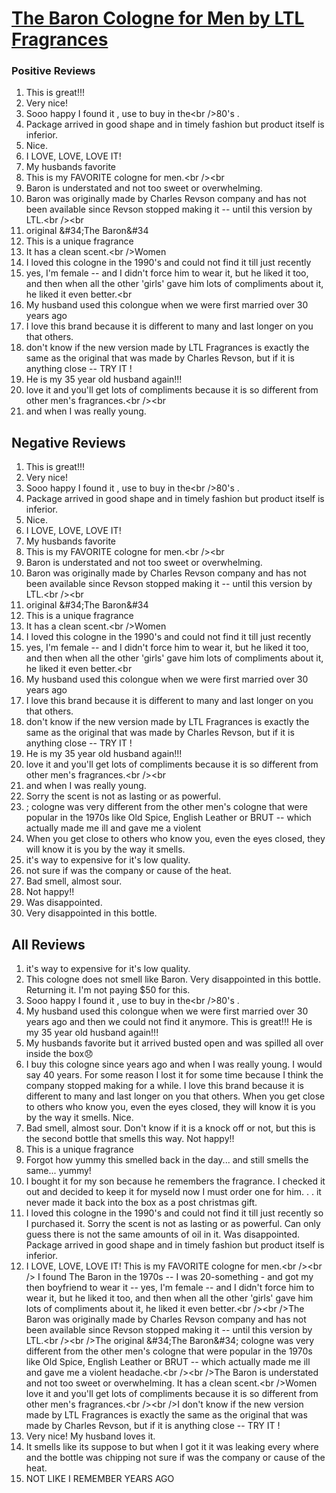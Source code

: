 # [The Baron Cologne for Men by LTL Fragrances](https://products.checkmycream.com/products/The-Baron-Cologne-for-Men-by-LTL-Fragrances.html)

### Positive Reviews

<ol>
      <li>This is great!!!  </li>
      <li>Very nice!  </li>
      <li>Sooo happy I found it , use to buy in the&lt;br /&gt;80&#x27;s .</li>
      <li>Package arrived in good shape and in timely fashion but product itself is inferior.</li>
      <li>Nice.</li>
      <li>I LOVE, LOVE, LOVE IT!  </li>
      <li>My husbands favorite</li>
      <li>This is my FAVORITE cologne for men.&lt;br /&gt;&lt;br</li>
      <li>Baron is understated and not too sweet or overwhelming.  </li>
      <li>Baron was originally made by Charles Revson company and has not been available since Revson stopped making it -- until this version by LTL.&lt;br /&gt;&lt;br</li>
      <li>original &amp;#34;The Baron&amp;#34</li>
      <li>This is a unique fragrance</li>
      <li>It has a clean scent.&lt;br /&gt;Women</li>
      <li>I loved this cologne in the 1990&#x27;s and could not find it till just recently</li>
      <li>yes, I&#x27;m female -- and I didn&#x27;t force him to wear it, but he liked it too, and then when all the other &#x27;girls&#x27; gave him lots of compliments about it, he liked it even better.&lt;br</li>
      <li>My husband used this colongue when we were first married over 30 years ago</li>
      <li>I love this brand because it is different to many and last longer on you that others.</li>
      <li>don&#x27;t know if the new version made by LTL Fragrances is exactly the same as the original that was made by Charles Revson, but if it is anything close -- TRY IT !</li>
      <li>He is my 35 year old husband again!!!</li>
      <li>love it and you&#x27;ll get lots of compliments because it is so different from other men&#x27;s fragrances.&lt;br /&gt;&lt;br</li>
      <li>and when I was really young.</li>
</ol>


<h2>Negative Reviews</h2>
<ol>
<li> This is great!!!  </li>
<li> Very nice!  </li>
<li> Sooo happy I found it , use to buy in the&lt;br /&gt;80&#x27;s .</li>
<li> Package arrived in good shape and in timely fashion but product itself is inferior.</li>
<li> Nice.</li>
<li> I LOVE, LOVE, LOVE IT!  </li>
<li> My husbands favorite</li>
<li> This is my FAVORITE cologne for men.&lt;br /&gt;&lt;br</li>
<li> Baron is understated and not too sweet or overwhelming.  </li>
<li> Baron was originally made by Charles Revson company and has not been available since Revson stopped making it -- until this version by LTL.&lt;br /&gt;&lt;br</li>
<li> original &amp;#34;The Baron&amp;#34</li>
<li> This is a unique fragrance</li>
<li> It has a clean scent.&lt;br /&gt;Women</li>
<li> I loved this cologne in the 1990&#x27;s and could not find it till just recently</li>
<li> yes, I&#x27;m female -- and I didn&#x27;t force him to wear it, but he liked it too, and then when all the other &#x27;girls&#x27; gave him lots of compliments about it, he liked it even better.&lt;br</li>
<li> My husband used this colongue when we were first married over 30 years ago</li>
<li> I love this brand because it is different to many and last longer on you that others.</li>
<li> don&#x27;t know if the new version made by LTL Fragrances is exactly the same as the original that was made by Charles Revson, but if it is anything close -- TRY IT !</li>
<li> He is my 35 year old husband again!!!</li>
<li> love it and you&#x27;ll get lots of compliments because it is so different from other men&#x27;s fragrances.&lt;br /&gt;&lt;br</li>
<li> and when I was really young.</li>
<li> Sorry the scent is not as lasting or as powerful.</li>
<li> ; cologne was very different from the other men&#x27;s cologne that were popular in the 1970s like Old Spice, English Leather or BRUT -- which actually made me ill and gave me a violent</li>
<li> When you get close to others who know you, even the eyes closed, they will know it is you by the way it smells.</li>
<li> it&#x27;s way to expensive for it&#x27;s low quality.</li>
<li> not sure if was the company or cause of the heat.</li>
<li> Bad smell, almost sour.</li>
<li> Not happy!!</li>
<li> Was disappointed.</li>
<li> Very disappointed in this bottle.</li>
</ol>

<h2>All Reviews</h2>

<ol>
    <li> it&#x27;s way to expensive for it&#x27;s low quality.</li>
    <li> This cologne does not smell like Baron. Very disappointed in this bottle. Returning it. I&#x27;m not paying $50 for this.</li>
    <li> Sooo happy I found it , use to buy in the&lt;br /&gt;80&#x27;s .</li>
    <li> My husband used this colongue when we were first married over 30 years ago and then we could not find it anymore.  This is great!!!  He is my 35 year old husband again!!!</li>
    <li> My husbands favorite but it arrived busted open and was spilled all over inside the box😞</li>
    <li> I buy this cologne since years ago and when I was really young. I would say 40 years. For some reason I lost it for some time because I think the company stopped making for a while. I love this brand because it is different to many and last longer on you that others. When you get close to others who know you, even the eyes closed, they will know it is you by the way it smells. Nice.</li>
    <li> Bad smell, almost sour. Don&#x27;t know if it is a knock off or not, but this is the second bottle that smells this way. Not happy!!</li>
    <li> This is a unique fragrance</li>
    <li> Forgot how yummy this smelled back in the day... and still smells the same... yummy!</li>
    <li> I bought it for my son because he remembers the fragrance.  I checked it out and decided to keep it for myseld now I must order one for him. . . it never made it back into the box as a post christmas gift.</li>
    <li> I loved this cologne in the 1990&#x27;s and could not find it till just recently so I purchased it. Sorry the scent is not as lasting or as powerful. Can only guess there is not the same amounts of oil in it. Was disappointed. Package arrived in good shape and in timely fashion but product itself is inferior.</li>
    <li> I LOVE, LOVE, LOVE IT!  This is my FAVORITE cologne for men.&lt;br /&gt;&lt;br /&gt; I found The Baron in the 1970s -- I was 20-something -  and got my then boyfriend to wear it -- yes, I&#x27;m female -- and I didn&#x27;t force him to wear it, but he liked it too, and then when all the other &#x27;girls&#x27; gave him lots of compliments about it, he liked it even better.&lt;br /&gt;&lt;br /&gt;The Baron was originally made by Charles Revson company and has not been available since Revson stopped making it -- until this version by LTL.&lt;br /&gt;&lt;br /&gt;The original &amp;#34;The Baron&amp;#34; cologne was very different from the other men&#x27;s cologne that were popular in the 1970s like Old Spice, English Leather or BRUT -- which actually made me ill and gave me a violent headache.&lt;br /&gt;&lt;br /&gt;The Baron is understated and not too sweet or overwhelming.  It has a clean scent.&lt;br /&gt;Women love it and you&#x27;ll get lots of compliments because it is so different from other men&#x27;s fragrances.&lt;br /&gt;&lt;br /&gt;I don&#x27;t know if the new version made by LTL Fragrances is exactly the same as the original that was made by Charles Revson, but if it is anything close -- TRY IT !</li>
    <li> Very nice!  My husband loves it.</li>
    <li> It smells like its suppose to but when I got it it was leaking every where and the bottle was chipping not sure if was the company or cause of the heat.</li>
    <li> NOT LIKE I REMEMBER YEARS AGO</li>
</ol>




